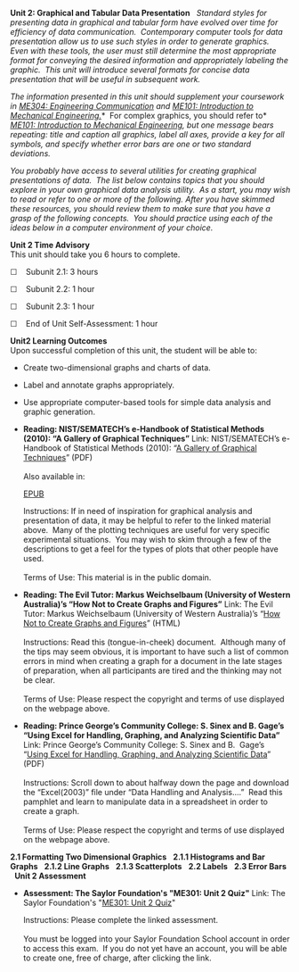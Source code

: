 **Unit 2: Graphical and Tabular Data Presentation** <span
id="2"></span> 
*Standard styles for presenting data in graphical and tabular form have
evolved over time for efficiency of data communication.  Contemporary
computer tools for data presentation allow us to use such styles in
order to generate graphics.  Even with these tools, the user must still
determine the most appropriate format for conveying the desired
information and appropriately labeling the graphic.  This unit will
introduce several formats for concise data presentation that will be
useful in subsequent work.*  
  
 *The information presented in this unit should supplement your
coursework in* [*ME304: Engineering
Communication*](../../courses/me304/) *and* [*ME101: Introduction to
Mechanical Engineering.*](../../courses/me101/)*  For complex graphics,
you should refer to* [*ME101: Introduction to Mechanical
Engineering*](../../courses/me101/)*, but one message bears repeating:
title and caption all graphics, label all axes, provide a key for all
symbols, and specify whether error bars are one or two standard
deviations.*  
  
 *You probably have access to several utilities for creating graphical
presentations of data.  The list below contains topics that you should
explore in your own graphical data analysis utility.  As a start, you
may wish to read or refer to one or more of the following.* *After you
have skimmed these resources, you should review them to make sure that
you have a grasp of the following concepts.  You should practice using
each of the ideas below in a computer environment of your choice.*

**Unit 2 Time Advisory**  
This unit should take you 6 hours to complete.

☐    Subunit 2.1: 3 hours

☐    Subunit 2.2: 1 hour

☐    Subunit 2.3: 1 hour

☐    End of Unit Self-Assessment: 1 hour

**Unit2 Learning Outcomes**  
Upon successful completion of this unit, the student will be able to:

-   Create two-dimensional graphs and charts of data.
-   Label and annotate graphs appropriately.
-   Use appropriate computer-based tools for simple data analysis and
    graphic generation.

-   **Reading: NIST/SEMATECH’s e-Handbook of Statistical Methods (2010):
    “A Gallery of Graphical Techniques”**
    Link: NIST/SEMATECH’s e-Handbook of Statistical Methods (2010): “[A
    Gallery of Graphical
    Techniques](http://www.saylor.org/site/wp-content/uploads/2011/07/ME301-1.1.pdf)”
    (PDF)  
        
     Also available in:  

    [EPUB](http://www.saylor.org/site/wp-content/uploads/2011/07/ME301-1.1-National-Institute-of-Standards.epub)  
      
     Instructions: If in need of inspiration for graphical analysis and
    presentation of data, it may be helpful to refer to the linked
    material above.  Many of the plotting techniques are useful for very
    specific experimental situations.  You may wish to skim through a
    few of the descriptions to get a feel for the types of plots that
    other people have used.  
        
     Terms of Use: This material is in the public domain. 

-   **Reading: The Evil Tutor: Markus Weichselbaum (University of
    Western Australia)’s “How Not to Create Graphs and Figures”**
    Link: The Evil Tutor: Markus Weichselbaum (University of Western
    Australia)’s “[How Not to Create Graphs and
    Figures](http://www.eviltutor.com/)” (HTML)  
        
     Instructions: Read this (tongue-in-cheek) document.  Although many
    of the tips may seem obvious, it is important to have such a list of
    common errors in mind when creating a graph for a document in the
    late stages of preparation, when all participants are tired and the
    thinking may not be clear.  
        
     Terms of Use: Please respect the copyright and terms of use
    displayed on the webpage above.

-   **Reading: Prince George’s Community College: S. Sinex and B. Gage’s
    “Using Excel for Handling, Graphing, and Analyzing Scientific
    Data”**
    Link: Prince George’s Community College: S. Sinex and B.  Gage’s
    “[Using Excel for Handling, Graphing, and Analyzing Scientific
    Data](http://academic.pgcc.edu/psc/)” (PDF)  
        
     Instructions: Scroll down to about halfway down the page and
    download the “Excel(2003)” file under “Data Handling and
    Analysis….”  Read this pamphlet and learn to manipulate data in a
    spreadsheet in order to create a graph.  
        
     Terms of Use: Please respect the copyright and terms of use
    displayed on the webpage above.

**2.1 Formatting Two Dimensional Graphics** <span id="2.1"></span> 
**2.1.1 Histograms and Bar Graphs** <span id="2.1.1"></span> 
**2.1.2 Line Graphs** <span id="2.1.2"></span> 
**2.1.3 Scatterplots** <span id="2.1.3"></span> 
**2.2 Labels** <span id="2.2"></span> 
**2.3 Error Bars** <span id="2.3"></span> 
**Unit 2 Assessment** <span id="2.4"></span> 
-   **Assessment: The Saylor Foundation's "ME301: Unit 2 Quiz"**
    Link: The Saylor Foundation's "[ME301: Unit 2
    Quiz](http://school.saylor.org/mod/quiz/view.php?id=917)"  
      
     Instructions: Please complete the linked assessment.  
        
     You must be logged into your Saylor Foundation School account in
    order to access this exam.  If you do not yet have an account, you
    will be able to create one, free of charge, after clicking the
    link. 


